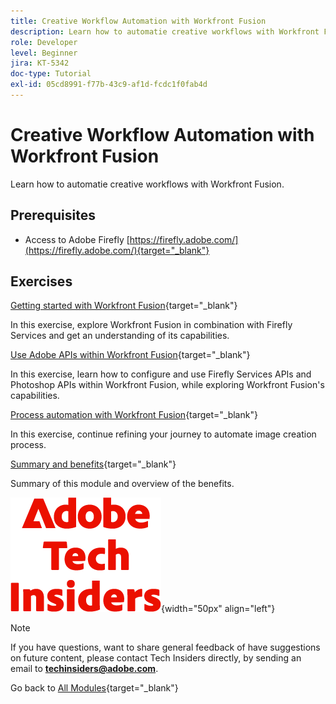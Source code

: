 ```yaml
---
title: Creative Workflow Automation with Workfront Fusion
description: Learn how to automatie creative workflows with Workfront Fusion
role: Developer
level: Beginner
jira: KT-5342
doc-type: Tutorial
exl-id: 05cd8991-f77b-43c9-af1d-fcdc1f0fab4d
---
```

# Creative Workflow Automation with Workfront Fusion

Learn how to automatie creative workflows with Workfront Fusion.

## Prerequisites

- Access to Adobe Firefly [https://firefly.adobe.com/](https://firefly.adobe.com/){target="_blank"}

## Exercises

[Getting started with Workfront Fusion](./ex1.md){target="_blank"}

In this exercise, explore Workfront Fusion in combination with Firefly Services and get an understanding of its capabilities.

[Use Adobe APIs within Workfront Fusion](./ex2.md){target="_blank"}

In this exercise, learn how to configure and use Firefly Services APIs and Photoshop APIs within Workfront Fusion, while exploring Workfront Fusion's capabilities.

[Process automation with Workfront Fusion](./ex3.md){target="_blank"}

In this exercise, continue refining your journey to automate image creation process.

[Summary and benefits](./summary.md){target="_blank"}

Summary of this module and overview of the benefits.

![Tech Insiders](./../../../assets/images/techinsiders.png){width="50px" align="left"}

>[!NOTE]
>
>If you have questions, want to share general feedback of have suggestions on future content, please contact Tech Insiders directly, by sending an email to **techinsiders@adobe.com**.

Go back to [All Modules](../../../overview.md){target="_blank"}

